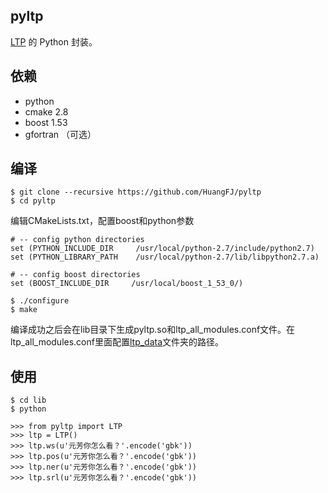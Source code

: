 pyltp
----

<a href="https://github.com/HIT-SCIR/ltp">LTP</a> 的 Python 封装。

依赖
----

- python
- cmake 2.8
- boost 1.53
- gfortran （可选）

编译
----

```
$ git clone --recursive https://github.com/HuangFJ/pyltp
$ cd pyltp
```
编辑CMakeLists.txt，配置boost和python参数

```
# -- config python directories
set (PYTHON_INCLUDE_DIR     /usr/local/python-2.7/include/python2.7)
set (PYTHON_LIBRARY_PATH    /usr/local/python-2.7/lib/libpython2.7.a)

# -- config boost directories
set (BOOST_INCLUDE_DIR     /usr/local/boost_1_53_0/)
```

```
$ ./configure
$ make
```

编译成功之后会在lib目录下生成pyltp.so和ltp_all_modules.conf文件。在ltp_all_modules.conf里面配置<a href="http://ir.hit.edu.cn/ltp/program/ltp_data.zip">ltp_data</a>文件夹的路径。

使用
----

```
$ cd lib
$ python
```
```
>>> from pyltp import LTP
>>> ltp = LTP()
>>> ltp.ws(u'元芳你怎么看？'.encode('gbk'))
>>> ltp.pos(u'元芳你怎么看？'.encode('gbk'))
>>> ltp.ner(u'元芳你怎么看？'.encode('gbk'))
>>> ltp.srl(u'元芳你怎么看？'.encode('gbk'))
```

